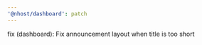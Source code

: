 ```yaml
---
'@nhost/dashboard': patch
---
```


fix (dashboard): Fix announcement layout when title is too short
